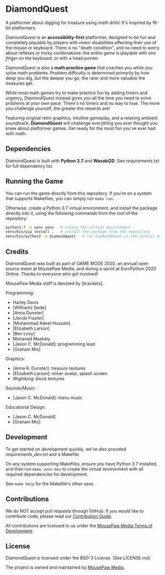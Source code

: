 # DiamondQuest

A platformer about digging for treasure using *math* drills! It's inspired by
16-bit platformers.

DiamondQuest is an **accessibility-first** platformer, designed to be fun and
completely playable by players with motor disabilities affecting their use of
the mouse or keyboard. There is no "death condition", and no need to worry about
reflexes or tricky combinations: the entire game is playable with *one finger*
on the keyboard, or with a head pointer.

DiamondQuest is also a **math practice game** that coaches you while you solve
math problems. Problem difficulty is determined primarily by how deep you dig,
but the deeper you go, the rarer and more valuable the treasures get.

While most math games try to make practice fun by adding timers and urgency,
DiamondQuest instead gives you all the time you need to solve problems at your
own pace. There's no timers and no way to lose. The more you challenge
yourself, the greater the rewards are!

Featuring original retro graphics, intuitive gameplay, and a relaxing ambient
soundtrack, **DiamondQuest** will challenge everything you ever thought you knew
about platformer games. Get ready for the most fun you've ever had with math.

## Dependencies

DiamondQuest is built with **Python 3.7** and **Wasabi2D**.
See *requirements.txt* for full dependency list.

## Running the Game

You can run the game directly from this repository. If you're on a system
that supports Makefiles, you can simply run `make run`.

Otherwise, create a Python 3.7 virtual environment, and install the package
directly into it, using the following commands from the root of the repository:

``` bash
python3.7 -m venv venv   # create the virtual environment
venv/bin/pip install .   # install the package from the repository
venv/bin/python3 -m diamondquest   # run DiamondQuest in the virtual environment
```

## Credits

DiamondQuest was built as part of GAME MODE 2020, an annual open source event
at MousePaw Media, and during a sprint at EuroPython 2020 Online.
Thanks to everyone who got involved!

MousePaw Media staff is denoted by [brackets].

Programming:

- Harley Davis
- [Wilfrantz Dede]
- [Anna Dunster]
- [Jacob Frazier]
- [Muhammad Adeel Hussain]
- [Elizabeth Larson]
- [Ben Lovy]
- Mohaned Mashaly
- [Jason C. McDonald]: programming lead
- [Graham Mix]

Graphics:

- [Anna R. Dunster]: treasure textures
- [Elizabeth Larson]: miner avatar, splash screen
- Wightking: block textures

Sounds/Music:

- [Jason C. McDonald]: menu music

Educational Design:

- [Jason C. McDonald]
- [Graham Mix]

## Development

To get started on development quickly, we've also provided
*requirements_dev.txt* and a Makefile.

On any system supporting Makefiles, ensure you have Python 3.7 installed,
and then run `make venv-dev` to create the virtual environment with all
required dependencies for development.

See `make help` for the Makefile's other uses.

## Contributions

We do NOT accept pull requests through GitHub.
If you would like to contribute code, please read our
[Contribution Guide][2].

All contributions are licensed to us under the
[MousePaw Media Terms of Development][3].

## License

DiamondQuest is licensed under the BSD-3 License. (See LICENSE.md)

The project is owned and maintained by [MousePaw Media][1].

[1]: https://www.mousepawmedia.com/developers
[2]: https://www.mousepawmedia.com/developers/contribution
[3]: https://www.mousepawmedia.com/termsofdevelopment
